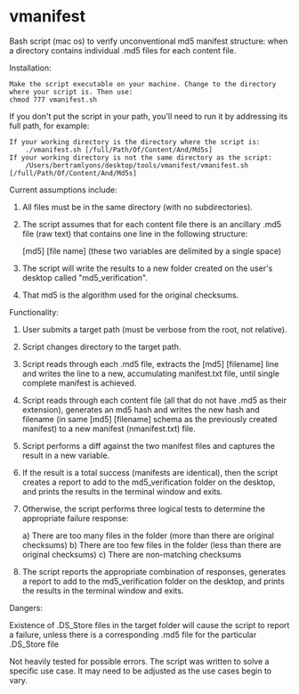 # vmanifest
Bash script (mac os) to verify unconventional md5 manifest structure: when a directory contains individual .md5 files for each content file.

Installation:

    Make the script executable on your machine. Change to the directory where your script is. Then use:
    chmod 777 vmanifest.sh

If you don't put the script in your path, you'll need to run it by addressing its full path, for example:

    If your working directory is the directory where the script is:
        ./vmanifest.sh [/full/Path/Of/Content/And/Md5s]
    If your working directory is not the same directory as the script:
        /Users/bertramlyons/desktop/tools/vmanifest/vmanifest.sh [/full/Path/Of/Content/And/Md5s]

Current assumptions include:

1) All files must be in the same directory (with no subdirectories).

2) The script assumes that for each content file there is an ancillary .md5 file (raw text) that contains one line in the following structure:

    [md5] [file name]
    (these two variables are delimited by a single space)

3) The script will write the results to a new folder created on the user's desktop called "md5_verification".
4) That md5 is the algorithm used for the original checksums.

Functionality:

1) User submits a target path (must be verbose from the root, not relative).

2) Script changes directory to the target path.

3) Script reads through each .md5 file, extracts the [md5] [filename] line and writes the line to a new, accumulating manifest.txt file, until single complete manifest is achieved.

4) Script reads through each content file (all that do not have .md5 as their extension), generates an md5 hash and writes the new hash and filename (in same [md5] [filename] schema as the previously created manifest) to a new manifest (nmanifest.txt) file.

5) Script performs a diff against the two manifest files and captures the result in a new variable.

6) If the result is a total success (manifests are identical), then the script creates a report to add to the md5_verification folder on the desktop, and prints the results in the terminal window and exits.

7) Otherwise, the script performs three logical tests to determine the appropriate failure response:

    a) There are too many files in the folder (more than there are original checksums)
    b) There are too few files in the folder (less than there are original checksums)
    c) There are non-matching checksums

8) The script reports the appropriate combination of responses, generates a report to add to the md5_verification folder on the desktop, and prints the results in the terminal window and exits.

Dangers:

Existence of .DS_Store files in the target folder will cause the script to report a failure, unless there is a corresponding .md5 file for the particular .DS_Store file

Not heavily tested for possible errors. The script was written to solve a specific use case. It may need to be adjusted as the use cases begin to vary.



